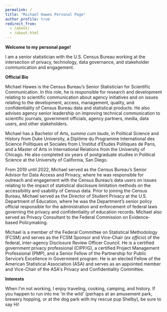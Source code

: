 ```yaml
---
permalink: /
title: "Michael Hawes Personal Page"
author_profile: true
redirect_from: 
  - /about/
  - /about.html
---
```


**Welcome to my personal page!**

I am a senior statistician with the U.S. Census Bureau working at the intersection of privacy, technology, data governance, and stakeholder communication and engagement.

**Official Bio**

Michael Hawes is the Census Bureau’s Senior Statistician for Scientific Communication. In this role, he is responsible for research and development relating to scientific communication about agency initiatives and on issues relating to the development, access, management, quality, and confidentiality of Census Bureau data and statistical products. He also advises agency senior leadership on improving technical communication to scientific journals, government officials, agency partners, media, data users, and other stakeholders.

Michael has a Bachelor of Arts, *summa cum laude*, in Political Science and History from Duke University, a Diplôme du Programme International des Science Politiques et Sociales from L’Institut d’Etudes Politiques de Paris, and a Master of Arts in International Relations from the University of Chicago. He also completed six years of postgraduate studies in Political Science at the University of California, San Diego.

From 2019 until 2022, Michael served as the Census Bureau’s Senior Advisor for Data Access and Privacy, where he was responsible for outreach and engagement with the Census Bureau’s data users on issues relating to the impact of statistical disclosure limitation methods on the accessibility and usability of Census data. Prior to joining the Census Bureau, Michael served as the Director of Student Privacy at the U.S. Department of Education, where he was the Department’s senior policy official responsible for the administration and enforcement of federal laws governing the privacy and confidentiality of education records. Michael also served as Privacy Consultant to the Federal Commission on Evidence-based Policymaking.

Michael is a member of the Federal Committee on Statistical Methodology (FCSM) and serves as the FCSM Sponsor and Vice-Chair (*ex officio*) of the federal, inter-agency Disclosure Review Officer Council. He is a certified government privacy professional (CIPP/G), a certified Project Management Professional (PMP), and a Senior Fellow of the Partnership for Public Service’s Excellence in Government program. He is an elected Fellow of the American Statistical Association (ASA) and serves as an appointed member and Vice-Chair of the ASA's Privacy and Confidentiality Committee.

**Interests**

When I'm not working, I enjoy traveling, cooking, camping, and history. If you happen to run into me 'in the wild' (perhaps at an amusement park, brewery hopping, or at the dog park with my rescue pup Shelby), be sure to say Hi! 

